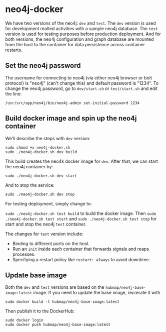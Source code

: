 # neo4j-docker

We have two versions of the neo4j: `dev` and `test`. The `dev` version is used for development realted activities with a sample neo4j database. The `test` version is used for testing purposes before production deployment. And for both versions, the neo4j configuration and graph database are mounted from the host to the container for data persistence across container restarts.

## Set the neo4j password

The username for connecting to neo4j (via either neo4j browser or bolt protocol) is "neo4j" (can't change this) and default password is "1234". To change the neo4j password, go to `dev/start.sh` or `test/start.sh` and edit the line:

````
/usr/src/app/neo4j/bin/neo4j-admin set-initial-password 1234
````

## Build docker image and spin up the neo4j container

We'll describe the steps with `dev` version:

````
sudo chmod +x neo4j-docker.sh
sudo ./neo4j-docker.sh dev build
````

This build creates the neo4k docker image for `dev`. After that, we can start the neo4j container by:

````
sudo ./neo4j-docker.sh dev start
````

And to stop the service:

````
sudo ./neo4j-docker.sh dev stop
````

For testing deployment, simply change to:

`sudo ./neo4j-docker.sh test build` to build the docker image. Then `sudo ./neo4j-docker.sh test start` and `sudo ./neo4j-docker.sh test stop` for start and stop the neo4j `test` container.

The changes for `test` version include:

* Binding to different ports on the host.
* Run an `init` inside each container that forwards signals and reaps processes.
* Specifying a restart policy like `restart: always` to avoid downtime.

## Update base image

Both the `dev` and `test` versions are based on the `hubmap/neo4j-base-image:latest` image. If you need to update the base image, recrerate it with 

````
sudo docker build -t hubmap/neo4j-base-image:latest
````

Then publish it to the DockerHub:

````
sudo docker login
sudo docker push hubmap/neo4j-base-image:latest
````